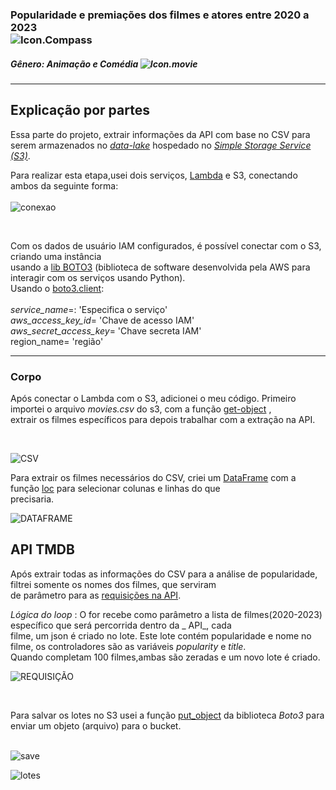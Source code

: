 ### Popularidade e premiações dos filmes e atores entre 2020 a 2023 <br> ![Icon.Compass](https://github.com/suellencosta7/Trilha_Aprendizado/blob/main/icon-compass.png)
##### Gênero: _Animação e Comédia_ ![Icon.movie](https://github.com/suellencosta7/Mini_Projetos.Front/blob/main/imgs/icons8-projetor-de-filme-32.png)

---

## Explicação por partes 

Essa parte do projeto, extrair informações da API com base no CSV para serem armazenados no [_data-lake_](https://aws.amazon.com/pt/big-data/datalakes-and-analytics/what-is-a-data-lake/) <b3>
hospedado no [_Simple Storage Service (S3)_](https://aws.amazon.com/pt/s3/).<br>

Para realizar esta etapa,usei dois serviços, [Lambda](https://aws.amazon.com/pt/lambda/) e S3, conectando ambos da seguinte forma:<BR> 
<br>
![conexao](https://github.com/suellencosta7/Mini_Projetos.Front/blob/main/imgs/conex%C3%A3oBucket.PNG)

<br>

Com os dados de usuário IAM configurados, é possível conectar com o S3, criando uma instância  <br>
usando a [lib BOTO3](https://boto3.amazonaws.com/v1/documentation/api/latest/index.html) (biblioteca de software desenvolvida pela AWS para interagir com os serviços usando Python). <br>
Usando o [boto3.client](https://boto3.amazonaws.com/v1/documentation/api/latest/guide/configuration.html):<br>
<br>
*service_name*=: 'Especifica o serviço' 
<br>
*aws_access_key_id*= 'Chave de acesso IAM'
<br>
*aws_secret_access_key*= 'Chave secreta IAM'
<br>
region_name= 'região'
<br>

--- 
### Corpo 

Após conectar o Lambda com o S3, adicionei o meu código. Primeiro importei o arquivo _movies.csv_ do s3, com a função [get-object](https://docs.aws.amazon.com/cli/latest/reference/s3api/get-object.html) ,<br>
extrair os filmes específicos para depois trabalhar com a extração na API. <br>

<br>

![CSV](https://github.com/suellencosta7/Mini_Projetos.Front/blob/main/imgs/readCSV.PNG) <br>


Para extrair os filmes necessários do CSV, criei um [DataFrame](https://pandas.pydata.org/docs/reference/api/pandas.DataFrame.html) com a função [loc](https://pandas.pydata.org/docs/reference/api/pandas.DataFrame.loc.html) para selecionar colunas e linhas do que <br>
precisaria.<br>

![DATAFRAME](https://github.com/suellencosta7/Mini_Projetos.Front/blob/main/imgs/DataFrames.PNG)

 ## API TMDB

Após extrair todas as informações do CSV para a análise de popularidade, filtrei somente os nomes dos filmes, que serviram <br>
de parâmetro para as [requisições na API](https://docs.python.org/3/library/urllib.request.html).<br>

*Lógica do loop* : O for recebe como parâmetro a lista de filmes(2020-2023) específico que será percorrida dentro da _ API_, cada<br> filme, um json é criado no lote. Este lote contém popularidade e nome no filme, os controladores são as variáveis _popularity_ e _title_.<br>
Quando completam 100 filmes,ambas são zeradas e um novo lote é criado.
 <br>


![REQUISIÇÃO](https://github.com/suellencosta7/Mini_Projetos.Front/blob/main/imgs/extracao_loop.PNG)

<br>

Para salvar os lotes no S3 usei a função [put_object](https://docs.aws.amazon.com/AmazonS3/latest/API/API_PutObject.html) da biblioteca *Boto3* para enviar um objeto (arquivo) para o bucket.<br> 
 <br>

![save](https://github.com/suellencosta7/Mini_Projetos.Front/blob/main/imgs/CondicaoSave.PNG) <br>

![lotes](https://github.com/suellencosta7/Mini_Projetos.Front/blob/main/imgs/JSONS.PNG)
